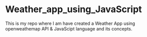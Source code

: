 # Weather_app_using_JavaScript
This is my repo where I am have created a Weather App using openweathemap API &amp; JavaScipt language and its concepts.
